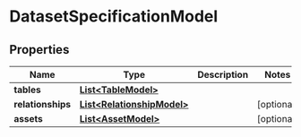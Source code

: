 
# DatasetSpecificationModel

## Properties
Name | Type | Description | Notes
------------ | ------------- | ------------- | -------------
**tables** | [**List&lt;TableModel&gt;**](TableModel.md) |  | 
**relationships** | [**List&lt;RelationshipModel&gt;**](RelationshipModel.md) |  |  [optional]
**assets** | [**List&lt;AssetModel&gt;**](AssetModel.md) |  |  [optional]



